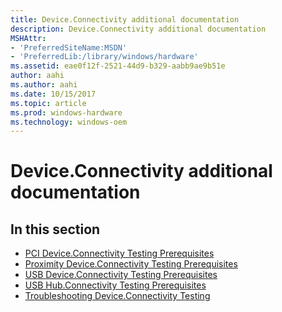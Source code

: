 ```yaml
---
title: Device.Connectivity additional documentation
description: Device.Connectivity additional documentation
MSHAttr:
- 'PreferredSiteName:MSDN'
- 'PreferredLib:/library/windows/hardware'
ms.assetid: eae0f12f-2521-44d9-b329-aabb9ae9b51e
author: aahi
ms.author: aahi
ms.date: 10/15/2017
ms.topic: article
ms.prod: windows-hardware
ms.technology: windows-oem
---
```


# Device.Connectivity additional documentation


## <span id="in_this_section"></span>In this section


-   [PCI Device.Connectivity Testing Prerequisites](pci-deviceconnectivity-testing-prerequisites.md)
-   [Proximity Device.Connectivity Testing Prerequisites](proximity-deviceconnectivity-testing-prerequisites.md)
-   [USB Device.Connectivity Testing Prerequisites](usb-deviceconnectivity-testing-prerequisites.md)
-   [USB Hub.Connectivity Testing Prerequisites](usb-hubconnectivity-testing-prerequisites.md)
-   [Troubleshooting Device.Connectivity Testing](troubleshooting-deviceconnectivity-testing.md)

 

 






